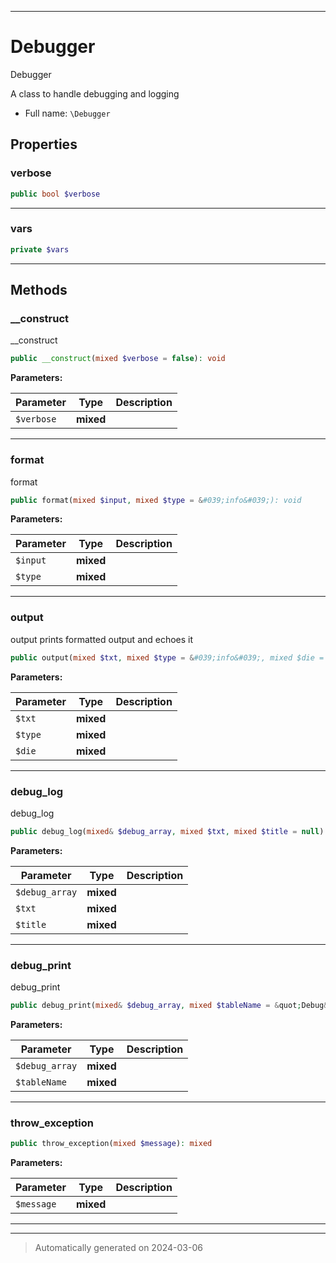 ***

# Debugger

Debugger

A class to handle debugging and logging

* Full name: `\Debugger`



## Properties


### verbose



```php
public bool $verbose
```






***

### vars



```php
private $vars
```






***

## Methods


### __construct

__construct

```php
public __construct(mixed $verbose = false): void
```








**Parameters:**

| Parameter | Type | Description |
|-----------|------|-------------|
| `$verbose` | **mixed** |  |





***

### format

format

```php
public format(mixed $input, mixed $type = &#039;info&#039;): void
```








**Parameters:**

| Parameter | Type | Description |
|-----------|------|-------------|
| `$input` | **mixed** |  |
| `$type` | **mixed** |  |





***

### output

output
prints formatted output and echoes it

```php
public output(mixed $txt, mixed $type = &#039;info&#039;, mixed $die = false): void
```








**Parameters:**

| Parameter | Type | Description |
|-----------|------|-------------|
| `$txt` | **mixed** |  |
| `$type` | **mixed** |  |
| `$die` | **mixed** |  |





***

### debug_log

debug_log

```php
public debug_log(mixed& $debug_array, mixed $txt, mixed $title = null): void
```








**Parameters:**

| Parameter | Type | Description |
|-----------|------|-------------|
| `$debug_array` | **mixed** |  |
| `$txt` | **mixed** |  |
| `$title` | **mixed** |  |





***

### debug_print

debug_print

```php
public debug_print(mixed& $debug_array, mixed $tableName = &quot;Debug&quot;): void
```








**Parameters:**

| Parameter | Type | Description |
|-----------|------|-------------|
| `$debug_array` | **mixed** |  |
| `$tableName` | **mixed** |  |





***

### throw_exception



```php
public throw_exception(mixed $message): mixed
```








**Parameters:**

| Parameter | Type | Description |
|-----------|------|-------------|
| `$message` | **mixed** |  |





***


***
> Automatically generated on 2024-03-06
